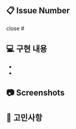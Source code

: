 ## 📋 Issue Number
close #

## 💻 구현 내용

-
-

## 📷 Screenshots


## 🤔 고민사항
<!-- PR에서 중점적으로 봐야할 부분이나 질문 & 애로사항 공유 -->
<!-- 궁금한 점, 팀원들의 의견이 필요한 부분, 크로스체크가 필요한 부분 등 -->
<!-- 하면서 생기는 막히는 부분, 모르는 점, 궁금한 점 -->

<!-- 
📋 제출 전 check list

[] 이슈 내용을 전부 적용했나요?
[] 산정한 작업 기간 내에 개발했나요?
[] 커밋을 잘 나눴나요?
[] 코드 정리를 한번 하셨나요?
	[] 컨벤션 확인하셨나요?
	[] 최대한 SOLID원칙을 지키려 했는가?
-->
